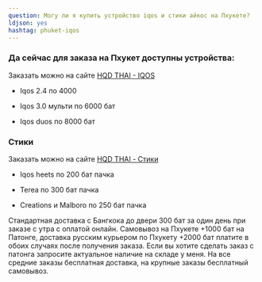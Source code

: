 ```yaml
---
question: Могу ли я купить устройство iqos и стики айкос на Пхукете?
ldjson: yes
hashtag: phuket-iqos
---
```


### Да сейчас для заказа на Пхукет доступны устройства:

Заказать можно на сайте [HQD THAI - IQOS](https://hqdthai.ru/iqos/)

* Iqos 2.4 по 4000

* Iqos 3.0 мульти по 6000  бат

* Iqos duos по 8000 бат

### Стики 

Заказать можно на сайте [HQD THAI - Стики](https://hqdthai.ru/stiki/iqosstiki/)

* Iqos heets по 200 бат пачка

* Terea по 300 бат пачка

* Creations и Malboro по 250 бат пачка


Стандартная доставка с Бангкока до двери 300 бат за один день при заказе с утра с оплатой онлайн. Самовывоз на Пхукете +1000 бат на Патонге, доставка русским курьером по Пхукету +2000 бат платите в обоих случаях после получения заказа. Если вы хотите сделать заказ с патонга запросите актуальное наличие на складе у меня. На все средние заказы бесплатная доставка, на крупные заказы бесплатный самовывоз.
